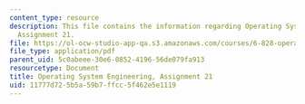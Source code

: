 ```yaml
---
content_type: resource
description: This file contains the information regarding Operating System Engineering,
  Assignment 21.
file: https://ol-ocw-studio-app-qa.s3.amazonaws.com/courses/6-828-operating-system-engineering-fall-2012/11777d725b5a59b7ffcc5f462e5e1119_MIT6_828F12_assignment21.pdf
file_type: application/pdf
parent_uid: 5c0abeee-30e6-0852-4196-56de079fa913
resourcetype: Document
title: Operating System Engineering, Assignment 21
uid: 11777d72-5b5a-59b7-ffcc-5f462e5e1119
---
```

